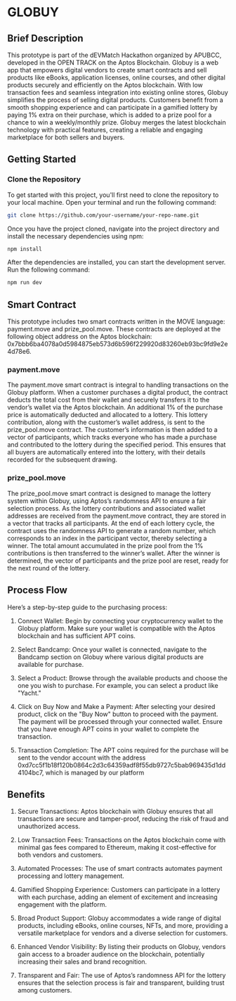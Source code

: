# GLOBUY

## Brief Description

This prototype is part of the dEVMatch Hackathon organized by APUBCC, developed in the OPEN TRACK on the Aptos Blockchain. Globuy is a web app that empowers digital vendors to create smart contracts and sell products like eBooks, application licenses, online courses, and other digital products securely and efficiently on the Aptos blockchain. With low transaction fees and seamless integration into existing online stores, Globuy simplifies the process of selling digital products. Customers benefit from a smooth shopping experience and can participate in a gamified lottery by paying 1% extra on their purchase, which is added to a prize pool for a chance to win a weekly/monthly prize. Globuy merges the latest blockchain technology with practical features, creating a reliable and engaging marketplace for both sellers and buyers.

## Getting Started

### Clone the Repository

To get started with this project, you'll first need to clone the repository to your local machine. Open your terminal and run the following command:

```bash
git clone https://github.com/your-username/your-repo-name.git
```

Once you have the project cloned, navigate into the project directory and install the necessary dependencies using npm:

```bash
npm install
```

After the dependencies are installed, you can start the development server. Run the following command:

```bash
npm run dev
```

## Smart Contract
This prototype includes two smart contracts written in the MOVE language: payment.move and prize_pool.move. These contracts are deployed at the following object address on the Aptos blockchain: 0x7bbb6ba4078a0d5984875eb573d6b596f229920d83260eb93bc9fd9e2e4d78e6.

### payment.move
The payment.move smart contract is integral to handling transactions on the Globuy platform. When a customer purchases a digital product, the contract deducts the total cost from their wallet and securely transfers it to the vendor’s wallet via the Aptos blockchain. An additional 1% of the purchase price is automatically deducted and allocated to a lottery. This lottery contribution, along with the customer’s wallet address, is sent to the prize_pool.move contract. The customer’s information is then added to a vector of participants, which tracks everyone who has made a purchase and contributed to the lottery during the specified period. This ensures that all buyers are automatically entered into the lottery, with their details recorded for the subsequent drawing.

### prize_pool.move
The prize_pool.move smart contract is designed to manage the lottery system within Globuy, using Aptos’s randomness API to ensure a fair selection process. As the lottery contributions and associated wallet addresses are received from the payment.move contract, they are stored in a vector that tracks all participants. At the end of each lottery cycle, the contract uses the randomness API to generate a random number, which corresponds to an index in the participant vector, thereby selecting a winner. The total amount accumulated in the prize pool from the 1% contributions is then transferred to the winner’s wallet. After the winner is determined, the vector of participants and the prize pool are reset, ready for the next round of the lottery.

## Process Flow

Here’s a step-by-step guide to the purchasing process:

1. Connect Wallet: Begin by connecting your cryptocurrency wallet to the Globuy platform. Make sure your wallet is compatible with the Aptos blockchain and has sufficient APT coins.

2. Select Bandcamp: Once your wallet is connected, navigate to the Bandcamp section on Globuy where various digital products are available for purchase.

3. Select a Product: Browse through the available products and choose the one you wish to purchase. For example, you can select a product like "Yacht."

4. Click on Buy Now and Make a Payment: After selecting your desired product, click on the "Buy Now" button to proceed with the payment. The payment will be processed through your connected wallet. Ensure that you have enough APT coins in your wallet to complete the transaction.

5. Transaction Completion: The APT coins required for the purchase will be sent to the vendor account with the address 0xd7cc5f1b18f120b0864c2d3c64359adf8f55db9727c5bab969435d1dd4104bc7, which is managed by our platform

## Benefits

1. Secure Transactions: Aptos blockchain with Globuy ensures that all transactions are secure and tamper-proof, reducing the risk of fraud and unauthorized access.

2. Low Transaction Fees: Transactions on the Aptos blockchain come with minimal gas fees compared to Ethereum, making it cost-effective for both vendors and customers.

3. Automated Processes: The use of smart contracts automates payment processing and lottery management.

4. Gamified Shopping Experience: Customers can participate in a lottery with each purchase, adding an element of excitement and increasing engagement with the platform.

5. Broad Product Support: Globuy accommodates a wide range of digital products, including eBooks, online courses, NFTs, and more, providing a versatile marketplace for vendors and a diverse selection for customers.

6. Enhanced Vendor Visibility: By listing their products on Globuy, vendors gain access to a broader audience on the blockchain, potentially increasing their sales and brand recognition.

7. Transparent and Fair: The use of Aptos’s randomness API for the lottery ensures that the selection process is fair and transparent, building trust among customers.
